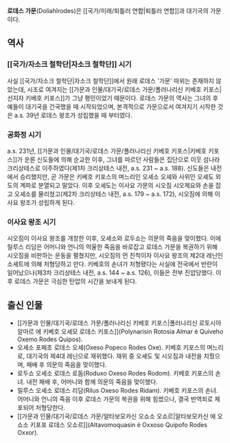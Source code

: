 **로데스 가문**(Doliahîrodes)은 [[국가/미래/퇴틀러 연합|퇴틀러 연합]]과 대기국의 가문이다.

## 역사
### [[국가/자소크 철학단|자소크 철학단]] 시기
사실 [[국가/자소크 철학단|자소크 철학단]]에서 원래 로데스 '가문' 따위는 존재하지 않았는데, 시조로 여겨지는 [[가문과 인물/대기국/로데스 가문/폴러나리신 키베호 키포스|선지자 키베호 키포스]]가 그냥 평민이었기 때문이다. 로데스 가문의 역사는 그녀의 후예들이 대기국을 건국했을 때 시작되었으며, 본격적으로 가문으로서 여겨지기 시작한 것은 a.s. 39년 로데스 왕조가 성립했을 때 부터였다.

### 공화정 시기
a.s. 231년, [[가문과 인물/대기국/로데스 가문/폴러나리신 키베호 키포스|키베호 키포스]]가 운론 신도들에 의해 순교한 이후, 그녀를 따르던 사람들은 집단으로 이웃 섬나라 크리상테스로 이주하였다(제1차 크리상테스 내전, a.s. 231 ~ a.s. 188). 신도들은 내전에서 승리했지만, 곧 가문은 키베호 키포스의 며느리인 오셰소 오셰와 사위인 오셰도 외도의 계파로 분열되고 말았다. 이후 오셰도는 이사요 가문의 시오짐 시오제요와 손을 잡고 오셰소를 물리쳤고(제2차 크리상테스 내전, a.s. 179 ~ a.s. 172), 시오짐에 의해 이사요 왕조가 성립하게 된다.

### 이사요 왕조 시기
시오짐이 이사요 왕조를 개창한 이후, 오셰소와 로두쇼는 의문의 죽음을 맞이했다. 이에 릴루스 리담은 어머니와 언니의 억울한 죽음을 바로잡고 로데스 가문을 복권하기 위해 시오짐을 비판하는 운동을 펼쳤지만, 시오짐의 먼 친척이자 이사요 왕조의 제2대 레닌인 소셰트에 의해 처형당하고 만다. 키베호의 손녀가 처형됐다는 사실에 전국에서 반란이 일어났으나(제3차 크리상테스 내전, a.s. 144 ~ a.s. 126), 이들은 전부 진압당했다. 이후 로데스 가문은 극심한 탄압의 시간을 보내게 된다.

## 출신 인물
* [[가문과 인물/대기국/로데스 가문/폴러나리신 키베호 키포스|폴러나리신 로토시아 알마르 에 키베호 오셰모 로데스 키포스]](Polynarisin Rotosia Almar é Quiveho Oxemo Rodes Quipos).
* 오셰소 포페초 로데스 오셰(Oxeso Popeco Rodes Oxe). 키베호 키포스의 며느리로, 대기국의 제4대 레닌으로 재위했다. 재위 중 오셰도 및 시오짐과 내전을 치뤘으며, 패배 후 의문의 죽음을 맞이했다.
* 로두쇼 오셰소 로데스 로돔(Roduxo Oxeso Rodes Rodom). 키베호 키포스의 손녀. 내전 패배 후, 어머니와 함께 의문의 죽음을 맞이했다.
* 릴루스 오셰소 로데스 리담(Rilus Oxeso Rodes Ridam). 키베호 키포스의 손녀. 어머니와 언니의 죽음 이후 로데스 가문의 복권을 위해 힘썼으나, 결국 반역죄로 체포되어 처형당한다.
* [[가문과 인물/대기국/로데스 가문/알타보모카신 오쇼소 오쇼르|알타보모카신 에 오쇼소 키포포 로데스 오쇼르]](Altavomoquasin é Oxxoso Quipofo Rodes Oxxor).